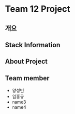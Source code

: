 # Team 12 Project

## 개요

## Stack Information

## About Project

## Team member

- 양성빈
- 임홍규
- name3
- name4
